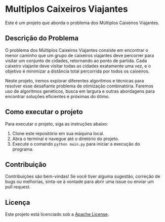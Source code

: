 # Multiplos Caixeiros Viajantes

Este é um projeto que aborda o problema dos Múltiplos Caixeiros Viajantes.

## Descrição do Problema

O problema dos Múltiplos Caixeiros Viajantes consiste em encontrar o menor caminho que um grupo de caixeiros viajantes deve percorrer para visitar um conjunto de cidades, retornando ao ponto de partida. Cada caixeiro viajante deve visitar todas as cidades exatamente uma vez, e o objetivo é minimizar a distância total percorrida por todos os caixeiros.

Neste projeto, iremos explorar diferentes algoritmos e técnicas para resolver esse desafiante problema de otimização combinatória. Faremos uso de algoritmos genéticos, busca em largura e outras abordagens para encontrar soluções eficientes e próximas do ótimo.

## Como executar o projeto

Para executar o projeto, siga as instruções abaixo:

1. Clone este repositório em sua máquina local.
2. Abra o terminal e navegue até o diretório do projeto.
3. Execute o comando `python main.py` para iniciar a execução do programa.

## Contribuição

Contribuições são bem-vindas! Se você tiver alguma sugestão, correção de bugs ou melhorias, sinta-se à vontade para abrir uma issue ou enviar um pull request.

## Licença

Este projeto está licenciado sob a [Apache License](LICENSE).